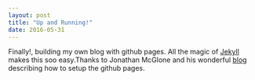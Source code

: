 ```yaml
---
layout: post
title: "Up and Running!"
date: 2016-05-31
---
```


Finally!, building my own blog with github pages. All the magic of [Jekyll](http://jekyllrb.com) makes this soo easy.Thanks to Jonathan McGlone and his wonderful [blog](http://jmcglone.com/guides/github-pages/) describing how to setup the github pages.
